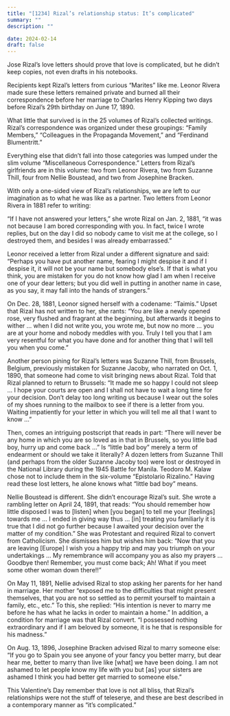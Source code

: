 ```yaml
---
title: "[1234] Rizal’s relationship status: It’s complicated"
summary: ""
description: ""

date: 2024-02-14
draft: false
---
```


Jose Rizal’s love letters should prove that love is complicated, but he didn’t keep copies, not even drafts in his notebooks.

Recipients kept Rizal’s letters from curious “Marites” like me. Leonor Rivera made sure these letters remained private and burned all their correspondence before her marriage to Charles Henry Kipping two days before Rizal’s 29th birthday on June 17, 1890.

What little that survived is in the 25 volumes of Rizal’s collected writings. Rizal’s correspondence was organized under these groupings: “Family Members,” “Colleagues in the Propaganda Movement,” and “Ferdinand Blumentritt.”

Everything else that didn’t fall into those categories was lumped under the slim volume “Miscellaneous Correspondence.” Letters from Rizal’s girlfriends are in this volume: two from Leonor Rivera, two from Suzanne Thill, four from Nellie Boustead, and two from Josephine Bracken.

With only a one-sided view of Rizal’s relationships, we are left to our imagination as to what he was like as a partner. Two letters from Leonor Rivera in 1881 refer to writing:

“If I have not answered your letters,” she wrote Rizal on Jan. 2, 1881, “it was not because I am bored corresponding with you. In fact, twice I wrote replies, but on the day I did so nobody came to visit me at the college, so I destroyed them, and besides I was already embarrassed.”

Leonor received a letter from Rizal under a different signature and said: “Perhaps you have put another name, fearing I might despise it and if I despise it, it will not be your name but somebody else’s. If that is what you think, you are mistaken for you do not know how glad I am when I receive one of your dear letters; but you did well in putting in another name in case, as you say, it may fall into the hands of strangers.”

On Dec. 28, 1881, Leonor signed herself with a codename: “Taimis.” Upset that Rizal has not written to her, she rants: “You are like a newly opened rose, very flushed and fragrant at the beginning, but afterwards it begins to wither … when I did not write you, you wrote me, but now no more … you are at your home and nobody meddles with you. Truly I tell you that I am very resentful for what you have done and for another thing that I will tell you when you come.”

Another person pining for Rizal’s letters was Suzanne Thill, from Brussels, Belgium, previously mistaken for Suzanne Jacoby, who narrated on Oct. 1, 1890, that someone had come to visit bringing news about Rizal. Told that Rizal planned to return to Brussels: “It made me so happy I could not sleep … I hope your courts are open and I shall not have to wait a long time for your decision. Don’t delay too long writing us because I wear out the soles of my shoes running to the mailbox to see if there is a letter from you. Waiting impatiently for your letter in which you will tell me all that I want to know …”

Then, comes an intriguing postscript that reads in part: “There will never be any home in which you are so loved as in that in Brussels, so you little bad boy, hurry up and come back …” Is “little bad boy” merely a term of endearment or should we take it literally? A dozen letters from Suzanne Thill (and perhaps from the older Suzanne Jacoby too) were lost or destroyed in the National Library during the 1945 Battle for Manila. Teodoro M. Kalaw chose not to include them in the six-volume “Epistolario Rizalino.” Having read these lost letters, he alone knows what “little bad boy” means.

Nellie Boustead is different. She didn’t encourage Rizal’s suit. She wrote a rambling letter on April 24, 1891, that reads: “You should remember how little disposed I was to [listen] when [you began] to tell me your [feelings] towards me … I ended in giving way thus … [in] treating you familiarly it is true that I did not go further because I awaited your decision over the matter of my condition.” She was Protestant and required Rizal to convert from Catholicism. She dismisses him but wishes him back: “Now that you are leaving [Europe] I wish you a happy trip and may you triumph on your undertakings … My remembrance will accompany you as also my prayers … Goodbye then! Remember, you must come back; Ah! What if you meet some other woman down there!!”

On May 11, 1891, Nellie advised Rizal to stop asking her parents for her hand in marriage. Her mother “exposed me to the difficulties that might present themselves, that you are not so settled as to permit yourself to maintain a family, etc., etc.” To this, she replied: “His intention is never to marry me before he has what he lacks in order to maintain a home.” In addition, a condition for marriage was that Rizal convert. “I possessed nothing extraordinary and if I am beloved by someone, it is he that is responsible for his madness.”

On Aug. 13, 1896, Josephine Bracken advised Rizal to marry someone else: “If you go to Spain you see anyone of your fancy you better marry, but dear hear me, better to marry than live like [what] we have been doing. I am not ashamed to let people know my life with you but [as] your sisters are ashamed I think you had better get married to someone else.”

This Valentine’s Day remember that love is not all bliss, that Rizal’s relationships were not the stuff of teleserye, and these are best described in a contemporary manner as “it’s complicated.”
